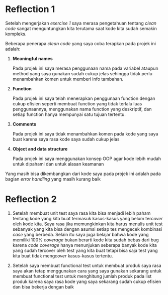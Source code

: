 # Reflection 1

Setelah mengerjakan *exercise 1* saya merasa pengetahuan tentang *clean code* sangat menguntungkan kita terutama saat kode kita sudah semakin kompleks.

Beberapa penerapa *clean code* yang saya coba terapkan pada projek ini adalah:

1. **Meaningful names**
   
   Pada projek ini saya merasa penggunaan nama pada variabel ataupun method yang saya gunakan sudah cukup jelas sehingga
   tidak perlu menambahkan komen untuk memberi info tambahan.

2. **Function**

   Pada projek ini saya telah menerapkan penggunaan function dengan cukup efisien seperti membuat function yang tidak terlalu luas penggunaannya,
   menggunakan nama function yang deskriptif, dan setiap function hanya mempunyai satu tujuan tertentu.

3. **Comments**

   Pada projek ini saya tidak menambahkan komen pada kode yang saya buat karena saya rasa kode saya sudah cukup jelas

4. **Object and data structure**

   Pada projek ini saya menggunakan konsep OOP agar kode lebih mudah untuk dipahami dan untuk alasan keamanan


Yang masih bisa dikembangkan dari kode saya pada projek ini adalah pada bagian *error handling* yang masih kurang baik

# Reflection 2

1. Setelah membuat unit test saya rasa kita bisa menjadi lebih paham tentang kode yang kita buat termasuk kasus-kasus yang belum ter*cover* oleh kode kita. 
Saya rasa jika memungkinkan kita harus menulis unit test sebanyak yang kita bisa dengan asumsi setiap tes mengecek kombinasi *case* yang berbeda.
Selain itu saya juga belajar bahwa kode yang memiliki 100% *coverage* bukan berarti kode kita sudah bebas dari bug karena *code coverage* hanya menunjukan seberapa banyak kode kita
yang sudah tercover oleh test yang kita buat tetapi bisa saja test yang kita buat tidak meng*cover* kasus-kasus tertentu.

2. Setelah saya membuat functional test untuk membuat produk saya rasa saya akan tetap menggunakan cara yang saya gunakan sekarang untuk membuat functional test untuk menghitung jumlah produk pada list produk karena saya rasa kode yang saya sekarang sudah cukup efisien dan bisa bekerja dengan baik
